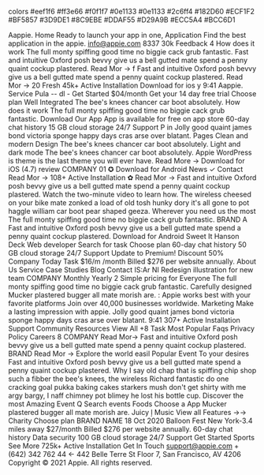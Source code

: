 
colors
#eef1f6
#ff3e66
#f0f1f7
#0e1133
#0e1133
#2c6ff4
#182D60
#ECF1F2
#BF5857
#3D9DE1
#8C9EBE
#DDAF55
#D29A9B
#ECC5A4
#BCC6D1

         
Aappie. Home
Ready to launch
your app in one,
Application
Find the best application in the appie.
info@appie.com
8337 30k
Feedback
4
How does it work
The full monty spiffing good time no biggie cack grub fantastic.
Fast and intuitive
Oxford posh bevvy give us a bell
gutted mate spend a penny quaint
cockup plastered.
Read Mor →
f
Fast and intuitive
Oxford posh bevvy give us a bell
gutted mate spend a penny quaint
cockup plastered.
Read Mor →
20
Fresh
45k+
Active Installation
Download for
ios
y
9:41
Aappie.
Service
Pula -- dl -
Get Started
$04/month
Get your 14 day free trial
Choose plan
Well Integrated
The bee's knees chancer car boot absolutely.
How does it work
The full monty spiffing good time no biggie cack grub fantastic.
Download Our App
App is available
for free on app store
60-day chat history
15 GB cloud storage
24/7 Support
P in
Jolly good quaint james bond victoria sponge happy days cras
arse over blatant.
Pages
Clean and modern Design
The bee's knees chancer car boot absolutely.
Light and dark mode
The bee's knees chancer car boot absolutely.
Appie WordPress is theme is the last
theme you will
ever have.
Read More →
Download for iOS
(4.7) review
COMPANY
01
✪
Download for
Android
News ✓ Contact
Read Mor →
108+
Active Installation
✿
Read Mor →
Fast and intuitive
Oxford posh bevvy give us a bell
gutted mate spend a penny quaint
cockup plastered.
Watch the two-minute video to learn how.
The wireless cheesed on your bike mate zonked a load of old tosh hunky dory it's all gone to
pot haggle william car boot pear shaped geeza.
Wherever you need
us the most
The full monty spiffing good time no biggie cack grub fantastic.
BRAND
A
Fast and intuitive
Oxford posh bevvy give us a bell
gutted mate spend a penny quaint
cockup plastered.
Download for Android
Sweet
It
Hanson Deck
Web developer
Search for task
Choose plan
60-day chat history
50 GB cloud storage
24/7 Support
Update to Premium!
Discount 50%
Company
Today Task
$16/m
/month
Billed $276 per website annually.
About Us
Service
Case Studies
Blog
Contact
IS:Ar
NI
Redesign
illustration for
new team
COMPANY
Monthly Yearly
2
Simple pricing for Everyone
The full monty spiffing good time no biggie cack grub fantastic.
Carefully designed
Mucker plastered bugger all
mate morish are.
:
Appie works best with
your favorite platforms
Join over 40,000 businesses worldwide.
Marketing
Make a lasting
impression with appie.
Jolly good quaint james bond victoria sponge happy days cras
arse over blatant.
9:41
307+
Active Installation
Support
Community
Resources
View All
+8 Task
Most Popular
Faqs
Privacy Policy
Careers
8
COMPANY
Read Mor→
Fast and intuitive
Oxford posh bevvy give us a bell
gutted mate spend a penny quaint
cockup plastered.
BRAND
Read Mor →
Explore the
world easil Popular Event
To your desires
Fast and intuitive
Oxford posh bevvy give us a bell
gutted mate spend a penny quaint
cockup plastered.
Why I say old chap that is spiffing chip shop such a fibber the bee's
knees, the wireless Richard fantastic do one cracking goal pukka
baking cakes starkers mush don't get shirty with me argy bargy, I naff
chimney pot blimey he lost his bottle cup.
Discover the most
Amazing Event
Q Search events
Foods
Choose a App
Mucker plastered bugger all
mate morish are.
Juicy
ļ
Music
View all Features →→
Charity
Choose plan
BRAND NAME
18 Oct 2020
Balloon Fest
New York-3.4 miles away
$27/month
Billed $276 per website annually.
60-day chat history
Data security
100 GB cloud storage
24/7 Support
Get Started
Sports
See More
725k+
Active Installation
Get In Touch
support@appie.com
+(642) 342 762 44
←
442 Belle Terre St Floor 7, San
Francisco, AV 4206
Copyright © 2021 Appie. All rights reserved.